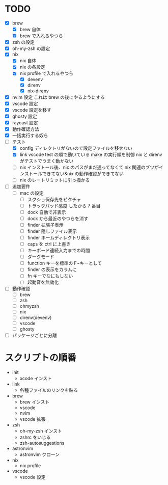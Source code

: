 # TODO

- [x] brew
  - [x] brew 自体
  - [x] brew で入れるやつら
- [x] zsh の設定
- [x] oh-my-zsh の設定
- [x] nix
  - [x] nix 自体
  - [x] nix の各設定
  - [x] nix profile で入れるやつら
    - [x] devenv
    - [x] direnv
    - [x] nix-direnv
- [x] nvim 設定 これは brew の後にやるようにする
- [x] vscode 設定
- [x] vscode 設定を移す
- [x] ghosty 設定
- [x] raycast 設定
- [x] 動作確認方法
- [x] 一括実行する奴ら
- [ ] テスト
  - [x] config ディレクトリがないので設定ファイルを移せない
  - [x] link vscode test の順で動いている make の実行順を制御 nix と direnv がテストでうまく動かない
  - [ ] nix インストール後、nix のパスがまだ通ってなくて nix 関連のブツがインストールできてない&nix の動作確認ができてない
  - [ ] nix のレートリミットに引っ掻かる
- [ ] 追加要件
  - [ ] mac の設定
    - [ ] スクショ保存先をピクチャ
    - [ ] トラックパッド感度 したから 7 番目
    - [ ] dock 自動で非表示
    - [ ] dock から最近のやつらを消す
    - [ ] finder 拡張子表示
    - [ ] finder 隠しファイル表示
    - [ ] finder ホームディレクトリ表示
    - [ ] caps を ctrl に上書き
    - [ ] キーボード連続入力までの時間
    - [ ] ダークモード
    - [ ] function キーを標準の F~キーとして
    - [ ] finder の表示をカラムに
    - [ ] fn キーでなにもしない
    - [ ] 起動音を無効化
- [ ] 動作確認
  - [ ] brew
  - [ ] zsh
  - [ ] ohmyzsh
  - [ ] nix
  - [ ] direnv(devenv)
  - [ ] vscode
  - [ ] ghosty
  <!-- - [ ] raycast -->
- [ ] パッケージごとに分離

# スクリプトの順番

- init
  - xcode インスト
- link
  - 各種ファイルのリンクを貼る
- brew
  - brew インスト
  - vscode
  - nvim
  - vscode 拡張
- zsh
  - oh-my-zsh インスト
  - zshrc をいじる
  - zsh-autosuggestions
- astronvim
  - astronvim クローン
- nix
  - nix profile
- vscode
  - vscode 設定

